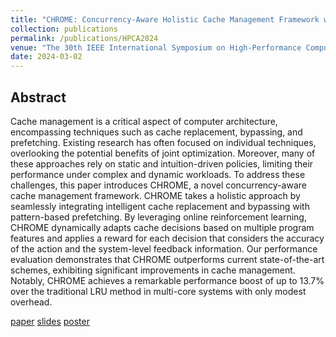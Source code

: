```yaml
---
title: "CHROME: Concurrency-Aware Holistic Cache Management Framework with Online Reinforcement Learning"
collection: publications
permalink: /publications/HPCA2024
venue: "The 30th IEEE International Symposium on High-Performance Computer Architecture (HPCA 2024)"
date: 2024-03-02
---
```


## Abstract

Cache management is a critical aspect of computer architecture, encompassing techniques such as cache replacement, bypassing, and prefetching. Existing research has often focused on individual techniques, overlooking the potential benefits of joint optimization. Moreover, many of these approaches rely on static and intuition-driven policies, limiting their performance under complex and dynamic workloads. To address these challenges, this paper introduces CHROME, a novel concurrency-aware cache management framework. CHROME takes a holistic approach by seamlessly integrating intelligent cache replacement and bypassing with pattern-based prefetching. By leveraging online reinforcement learning, CHROME dynamically adapts cache decisions based on multiple program features and applies a reward for each decision that considers the accuracy of the action and the system-level feedback information. Our performance evaluation demonstrates that CHROME outperforms current state-of-the-art schemes, exhibiting significant improvements in cache management. Notably, CHROME achieves a remarkable performance boost of up to 13.7% over the traditional LRU method in multi-core systems with only modest overhead.

[paper](../files/HPCA2024/CHROME_paper.pdf) [slides](../files/HPCA2024/CHROME_slides_updates.pdf) [poster](../files/HPCA2024/CHROME_poster_final.pdf) 

